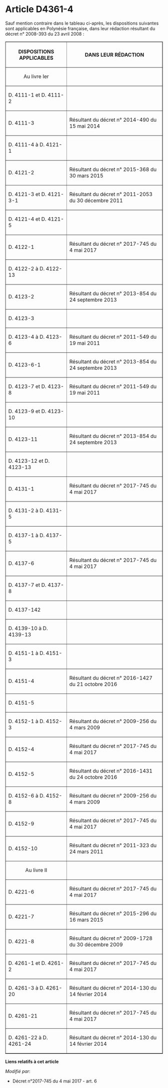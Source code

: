 # Article D4361-4

Sauf mention contraire dans le tableau ci-après, les dispositions suivantes sont applicables en Polynésie française, dans
leur rédaction résultant du décret n° 2008-393 du 23 avril 2008 :

<table border="1">
    <tbody>
      <tr>
        <th>

DISPOSITIONS APPLICABLES</th>
        <th>

DANS LEUR RÉDACTION</th>
      </tr>
      <tr>
        <td align="center">

Au livre Ier</td>
        <td align="left">
      </td></tr>
      <tr>
        <td align="left">

D. 4111-1 et D. 4111-2</td>
        <td align="left">
      </td></tr>
      <tr>
        <td align="left">

D. 4111-3</td>
        <td align="left">

Résultant du décret n° 2014-490 du 15 mai 2014 </td>
      </tr>
      <tr>
        <td align="left">

D. 4111-4 à D. 4121-1</td>
        <td align="left">
      </td></tr>
      <tr>
        <td align="left">

D. 4121-2</td>
        <td align="left">

Résultant du décret n° 2015-368 du 30 mars 2015 </td>
      </tr>
      <tr>
        <td align="left">

D. 4121-3 et D. 4121-3-1</td>
        <td align="left">

Résultant du décret n° 2011-2053 du 30 décembre 2011 </td>
      </tr>
      <tr>
        <td align="left">

D. 4121-4 et D. 4121-5</td>
        <td align="left">
      </td></tr>
      <tr>
        <td align="left">

D. 4122-1</td>
        <td align="left">

Résultant du décret n° 2017-745 du 4 mai 2017 </td>
      </tr>
      <tr>
        <td align="left">

D. 4122-2 à D. 4122-13</td>
        <td align="left">
      </td></tr>
      <tr>
        <td align="left">

D. 4123-2</td>
        <td align="left">

Résultant du décret n° 2013-854 du 24 septembre 2013 </td>
      </tr>
      <tr>
        <td align="left">

D. 4123-3</td>
        <td align="left">
      </td></tr>
      <tr>
        <td align="left">

D. 4123-4 à D. 4123-6</td>
        <td align="left">

Résultant du décret n° 2011-549 du 19 mai 2011 </td>
      </tr>
      <tr>
        <td align="left">

D. 4123-6-1</td>
        <td align="left">

Résultant du décret n° 2013-854 du 24 septembre 2013 </td>
      </tr>
      <tr>
        <td align="left">

D. 4123-7 et D. 4123-8</td>
        <td align="left">

Résultant du décret n° 2011-549 du 19 mai 2011 </td>
      </tr>
      <tr>
        <td align="left">

D. 4123-9 et D. 4123-10</td>
        <td align="left">
      </td></tr>
      <tr>
        <td align="left">

D. 4123-11</td>
        <td align="left">

Résultant du décret n° 2013-854 du 24 septembre 2013 </td>
      </tr>
      <tr>
        <td align="left">

D. 4123-12 et D. 4123-13</td>
        <td align="left">
      </td></tr>
      <tr>
        <td align="left">

D. 4131-1</td>
        <td align="left">

Résultant du décret n° 2017-745 du 4 mai 2017 </td>
      </tr>
      <tr>
        <td align="left">

D. 4131-2 à D. 4131-5</td>
        <td align="left">
      </td></tr>
      <tr>
        <td align="left">

D. 4137-1 à D. 4137-5</td>
        <td align="left">
      </td></tr>
      <tr>
        <td align="left">

D. 4137-6</td>
        <td align="left">

Résultant du décret n° 2017-745 du 4 mai 2017 </td>
      </tr>
      <tr>
        <td align="left">

D. 4137-7 et D. 4137-8</td>
        <td align="left">
      </td></tr>
      <tr>
        <td align="left">

D. 4137-142</td>
        <td align="left">
      </td></tr>
      <tr>
        <td align="left">

D. 4139-10 à D. 4139-13</td>
        <td align="left">
      </td></tr>
      <tr>
        <td align="left">

D. 4151-1 à D. 4151-3</td>
        <td align="left">
      </td></tr>
      <tr>
        <td align="left">

D. 4151-4</td>
        <td align="left">

Résultant du décret n° 2016-1427 du 21 octobre 2016 </td>
      </tr>
      <tr>
        <td align="left">

D. 4151-5</td>
        <td align="left">
      </td></tr>
      <tr>
        <td align="left">

D. 4152-1 à D. 4152-3</td>
        <td align="left">

Résultant du décret n° 2009-256 du 4 mars 2009 </td>
      </tr>
      <tr>
        <td align="left">

D. 4152-4</td>
        <td align="left">

Résultant du décret n° 2017-745 du 4 mai 2017 </td>
      </tr>
      <tr>
        <td align="left">

D. 4152-5</td>
        <td align="left">

Résultant du décret n° 2016-1431 du 24 octobre 2016 </td>
      </tr>
      <tr>
        <td align="left">

D. 4152-6 à D. 4152-8</td>
        <td align="left">

Résultant du décret n° 2009-256 du 4 mars 2009 </td>
      </tr>
      <tr>
        <td align="left">

D. 4152-9</td>
        <td align="left">

Résultant du décret n° 2017-745 du 4 mai 2017 </td>
      </tr>
      <tr>
        <td align="left">

D. 4152-10</td>
        <td align="left">

Résultant du décret n° 2011-323 du 24 mars 2011 </td>
      </tr>
      <tr>
        <td align="center">

Au livre II</td>
        <td align="left">
      </td></tr>
      <tr>
        <td align="left">

D. 4221-6</td>
        <td align="left">

Résultant du décret n° 2017-745 du 4 mai 2017 </td>
      </tr>
      <tr>
        <td align="left">

D. 4221-7</td>
        <td align="left">

Résultant du décret n° 2015-296 du 16 mars 2015 </td>
      </tr>
      <tr>
        <td align="left">

D. 4221-8</td>
        <td align="left">

Résultant du décret n° 2009-1728 du 30 décembre 2009 </td>
      </tr>
      <tr>
        <td align="left">

D. 4261-1 et D. 4261-2</td>
        <td align="left">

Résultant du décret n° 2017-745 du 4 mai 2017 </td>
      </tr>
      <tr>
        <td align="left">

D. 4261-3 à D. 4261-20</td>
        <td align="left">

Résultant du décret n° 2014-130 du 14 février 2014 </td>
      </tr>
      <tr>
        <td align="left">

D. 4261-21</td>
        <td align="left">

Résultant du décret n° 2017-745 du 4 mai 2017 </td>
      </tr>
      <tr>
        <td align="left">

D. 4261-22 à D. 4261-24</td>
        <td align="left">

Résultant du décret n° 2014-130 du 14 février 2014 

</td>
      </tr>
    </tbody>
  </table>

**Liens relatifs à cet article**

_Modifié par_:

  - Décret n°2017-745 du 4 mai 2017 - art. 6
